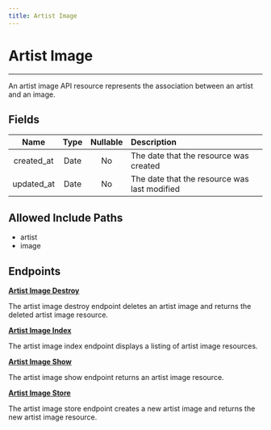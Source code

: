 ```yaml
---
title: Artist Image
---
```


# Artist Image

---

An artist image API resource represents the association between an artist and an image.

## Fields

|    Name    |  Type   | Nullable | Description                                  |
| :--------: | :-----: | :------: | :------------------------------------------- |
| created_at | Date    | No       | The date that the resource was created       |
| updated_at | Date    | No       | The date that the resource was last modified |

## Allowed Include Paths

* artist
* image

## Endpoints

**[Artist Image Destroy](/wiki/artistimage/destroy/)**

The artist image destroy endpoint deletes an artist image and returns the deleted artist image resource.

**[Artist Image Index](/wiki/artistimage/index/)**

The artist image index endpoint displays a listing of artist image resources.

**[Artist Image Show](/wiki/artistimage/show/)**

The artist image show endpoint returns an artist image resource.

**[Artist Image Store](/wiki/artistimage/store/)**

The artist image store endpoint creates a new artist image and returns the new artist image resource.